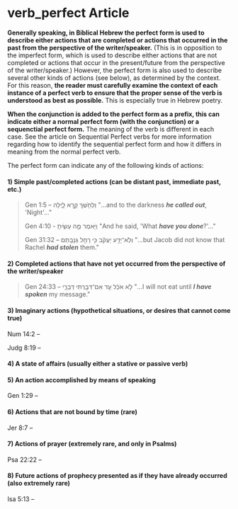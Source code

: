 # verb_perfect Article
**Generally speaking, in Biblical Hebrew the perfect form is used to describe either actions that are completed or actions that occurred in the past from the perspective of the writer/speaker.**  (This is in opposition to the imperfect form, which is used to describe either actions that are not completed or actions that occur in the present/future from the perspective of the writer/speaker.)  However, the perfect form is also used to describe several other kinds of actions (see below), as determined by the context.  For this reason, **the reader must carefully examine the context of each instance of a perfect verb to ensure that the proper sense of the verb is understood as best as possible.**  This is especially true in Hebrew poetry.

**When the conjunction is added to the perfect form as a prefix, this can indicate either a normal perfect form (with the conjunction) or a sequenctial perfect form.**  The meaning of the verb is different in each case. See the article on Sequential Perfect verbs for more information regarding how to identify the sequential perfect form and how it differs in meaning from the normal perfect verb.

The perfect form can indicate any of the following kinds of actions:

#### 1) Simple past/completed actions (can be distant past, immediate past, etc.)

> Gen 1:5 –  וְלַחֹ֖שֶׁךְ קָ֣רָא לָ֑יְלָה  "...and to the darkness ***he called out***, 'Night'..."
> 
> Gen 4:10 -  וַיֹּ֖אמֶר מֶ֣ה עָשִׂ֑יתָ  "And he said, 'What ***have you done***?'..."
> 
> Gen 31:32 –  וְלֹֽא־יָדַ֣ע יַעֲקֹ֔ב כִּ֥י רָחֵ֖ל גְּנָבָֽתַם׃  "...but Jacob did not know that Rachel ***had stolen*** them."

#### 2) Completed actions that have not yet occurred from the perspective of the writer/speaker

> Gen 24:33 –  לֹ֣א אֹכַ֔ל עַ֥ד אִם־דִּבַּ֖רְתִּי דְּבָרָ֑י  "...I will not eat until ***I have spoken*** my message."

#### 3) Imaginary actions (hypothetical situations, or desires that cannot come true)

Num 14:2 –    

Judg 8:19 – 

#### 4) A state of affairs (usually either a stative or passive verb)



#### 5) An action accomplished by means of speaking

Gen 1:29 – 

#### 6) Actions that are not bound by time (rare)

Jer 8:7 – 

#### 7) Actions of prayer (extremely rare, and only in Psalms)

Psa 22:22 – 

#### 8) Future actions of prophecy presented as if they have already occurred (also extremely rare)

Isa 5:13 –
